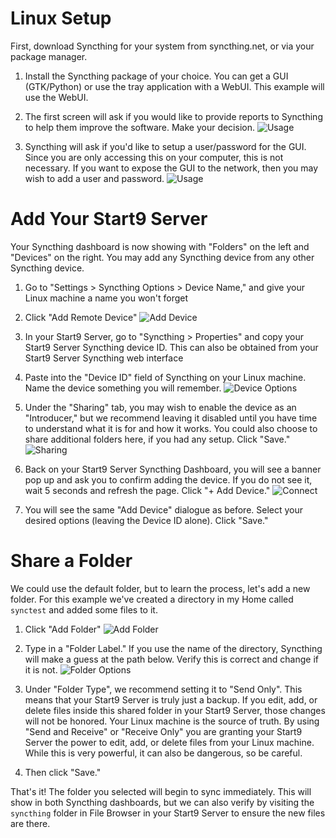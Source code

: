 # Linux Setup

First, download Syncthing for your system from syncthing.net, or via your package manager.

1. Install the Syncthing package of your choice.  You can get a GUI (GTK/Python) or use the tray application with a WebUI.  This example will use the WebUI.
1. The first screen will ask if you would like to provide reports to Syncthing to help them improve the software.  Make your decision.
    ![Usage](/docs/assets/lin-syncthing0.png)

1. Syncthing will ask if you'd like to setup a user/password for the GUI.  Since you are only accessing this on your computer, this is not necessary.  If you want to expose the GUI to the network, then you may wish to add a user and password.
    ![Usage](/docs/assets/lin-syncthing1.png)

# Add Your Start9 Server

Your Syncthing dashboard is now showing with "Folders" on the left and "Devices" on the right.  You may add any Syncthing device from any other Syncthing device.

1. Go to "Settings > Syncthing Options > Device Name," and give your Linux machine a name you won't forget
1. Click "Add Remote Device"
    ![Add Device](/docs/assets/lin-syncthing4.png)

1. In your Start9 Server, go to "Syncthing > Properties" and copy your Start9 Server Syncthing device ID. This can also be obtained from your Start9 Server Syncthing web interface
1. Paste into the "Device ID" field of Syncthing on your Linux machine.  Name the device something you will remember.
    ![Device Options](/docs/assets/lin-syncthing5.png)

1. Under the "Sharing" tab, you may wish to enable the device as an "Introducer," but we recommend leaving it disabled until you have time to understand what it is for and how it works.  You could also choose to share additional folders here, if you had any setup.  Click "Save."
    ![Sharing](/docs/assets/lin-syncthing6.png)

1. Back on your Start9 Server Syncthing Dashboard, you will see a banner pop up and ask you to confirm adding the device.  If you do not see it, wait 5 seconds and refresh the page.  Click "+ Add Device."
    ![Connect](/docs/assets/lin-syncthing7.png)

1. You will see the same "Add Device" dialogue as before.  Select your desired options (leaving the Device ID alone).  Click "Save."

# Share a Folder

We could use the default folder, but to learn the process, let's add a new folder.  For this example we've created a directory in my Home called `synctest` and added some files to it.

1. Click "Add Folder"
    ![Add Folder](/docs/assets/lin-syncthing2.png)

1. Type in a "Folder Label."  If you use the name of the directory, Syncthing will make a guess at the path below.  Verify this is correct and change if it is not.
    ![Folder Options](/docs/assets/lin-syncthing3.png)

1. Under "Folder Type", we recommend setting it to "Send Only". This means that your Start9 Server is truly just a backup. If you edit, add, or delete files inside this shared folder in your Start9 Server, those changes will not be honored. Your Linux machine is the source of truth. By using "Send and Receive" or "Receive Only" you are granting your Start9 Server the power to edit, add, or delete files from your Linux machine. While this is very powerful, it can also be dangerous, so be careful.

1. Then click "Save."

That's it!  The folder you selected will begin to sync immediately.  This will show in both Syncthing dashboards, but we can also verify by visiting the `syncthing` folder in File Browser in your Start9 Server to ensure the new files are there.

